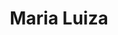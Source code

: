 ---
title: Maria Luiza
artigo: a
picture: /images/m/marialuiza.jpg
background: /images/fundos/Estrelas.jpg
style: style-roxo1
description: A união de dois nomes...
full-description: A união de dois nomes populares e encantadores, Maria e Luiza, é o resultado de um dos nomes compostos preferido no Brasil, Maria Luiza. O significado deste nome é “senhora das batalhas” e, não por acaso, define pessoas corajosas, determinadas, fortes e batalhadoras! Ah, e quem tem esse nome é carinhosamente chamada de Malu! 
---